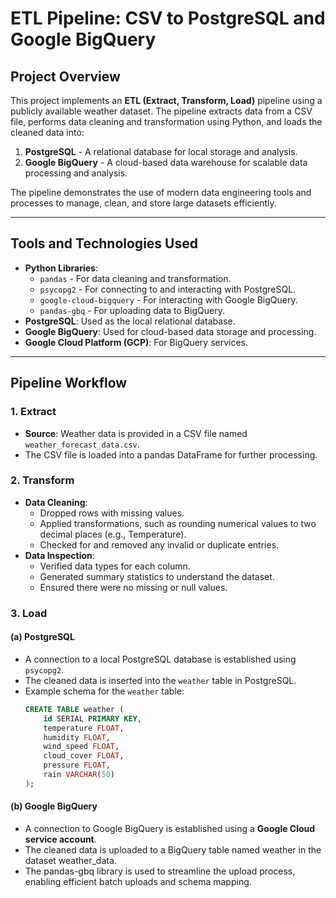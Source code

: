 # ETL Pipeline: CSV to PostgreSQL and Google BigQuery

## Project Overview
This project implements an **ETL (Extract, Transform, Load)** pipeline using a publicly available weather dataset. The pipeline extracts data from a CSV file, performs data cleaning and transformation using Python, and loads the cleaned data into:
1. **PostgreSQL** - A relational database for local storage and analysis.
2. **Google BigQuery** - A cloud-based data warehouse for scalable data processing and analysis.

The pipeline demonstrates the use of modern data engineering tools and processes to manage, clean, and store large datasets efficiently.

---

## Tools and Technologies Used
- **Python Libraries**: 
  - `pandas` - For data cleaning and transformation.
  - `psycopg2` - For connecting to and interacting with PostgreSQL.
  - `google-cloud-bigquery` - For interacting with Google BigQuery.
  - `pandas-gbq` - For uploading data to BigQuery.
- **PostgreSQL**: Used as the local relational database.
- **Google BigQuery**: Used for cloud-based data storage and processing.
- **Google Cloud Platform (GCP)**: For BigQuery services.

---

## Pipeline Workflow

### 1. Extract
- **Source**: Weather data is provided in a CSV file named `weather_forecast_data.csv`.
- The CSV file is loaded into a pandas DataFrame for further processing.

### 2. Transform
- **Data Cleaning**:
  - Dropped rows with missing values.
  - Applied transformations, such as rounding numerical values to two decimal places (e.g., Temperature).
  - Checked for and removed any invalid or duplicate entries.
- **Data Inspection**:
  - Verified data types for each column.
  - Generated summary statistics to understand the dataset.
  - Ensured there were no missing or null values.

### 3. Load
#### (a) PostgreSQL
- A connection to a local PostgreSQL database is established using `psycopg2`.
- The cleaned data is inserted into the `weather` table in PostgreSQL.
- Example schema for the `weather` table:
  ```sql
  CREATE TABLE weather (
      id SERIAL PRIMARY KEY,
      temperature FLOAT,
      humidity FLOAT,
      wind_speed FLOAT,
      cloud_cover FLOAT,
      pressure FLOAT,
      rain VARCHAR(50)
  );

####  (b) Google BigQuery
- A connection to Google BigQuery is established using a **Google Cloud service account**.
- The cleaned data is uploaded to a BigQuery table named weather in the dataset weather_data.
- The pandas-gbq library is used to streamline the upload process, enabling efficient batch uploads and schema mapping.
